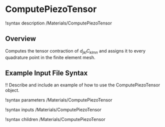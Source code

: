 # ComputePiezoTensor

!syntax description /Materials/ComputePiezoTensor

## Overview

Computes the tensor contraction of $d_{jkl} C_{klmn}$ and assigns it to every quadrature point in the finite element mesh.

## Example Input File Syntax

!! Describe and include an example of how to use the ComputePiezoTensor object.

!syntax parameters /Materials/ComputePiezoTensor

!syntax inputs /Materials/ComputePiezoTensor

!syntax children /Materials/ComputePiezoTensor
